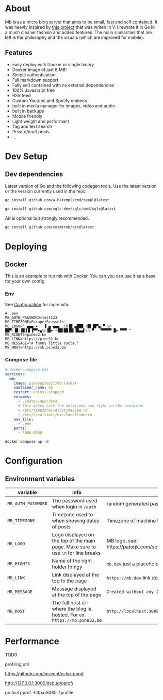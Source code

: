 # About

Mb is as a micro blog server that aims to be small, fast and self contained. It was heavly inspired by [this project](https://github.com/l1mey112/me.l-m.dev) that was writen in V. I rewrote it in Go in a much cleaner fashion and added features. The main similarities that are left is the philosophy and the visuals (which are improved for mobile).

## Features

- Easy deploy with Docker or single binary
- Docker image of just 8 MB!
- Simple authentication
- Full markdown support
- Fully self contained with no external dependencies
- 100% Javascript free
- RSS feed
- Custom Youtube and Spotify embeds
- built in media manager for images, video and audio
- built in backups
- Mobile friendly
- Light weight and performant
- Tag and text search
- Private/draft posts
- ...

# Dev Setup

## Dev dependencies

Latest version of Go and the following codegen tools.
Use the latest version or the version currently used in the repo.

```sh
go install github.com/a-h/templ/cmd/templ@latest
```

```sh
go install github.com/sqlc-dev/sqlc/cmd/sqlc@latest
```

Air is optional but strongly recommended.

```sh
go install github.com/cosmtrek/air@latest
```

# Deploying

## Docker

This is an example to run mb with Docker. You can you can use it as a base for your own config.

### Env

See [Configuration](#configuration) for more info.

```env
# .env
MB_AUTH_PASSWORD=test123
MB_TIMEZONE=Europe/Brussels
MB_LOGO=" ▄▄▄·▪   ▐ ▄ ▄▄▄ .\n▐█ ▄███ •█▌▐█▀▄.▀·\n ██▀·▐█·▐█▐▐▌▐▀▀▪▄\n▐█▪·•▐█▌██▐█▌▐█▄▄▌\n.▀   ▀▀▀▀▀ █▪ ▀▀▀ "
MB_RIGHTS=pine32.be
MB_LINK=https://pine32.be
MB_MESSAGE="A funny little cycle."
MB_HOST=https://mb.pine32.be
```

### Compose file

```yml
# docker-compose.yml
services:
  mb:
    image: pineapple217/mb:latest
    container_name: mb
    restart: unless-stopped
    volumes:
      - ./data:/app/data
      # this makes sure the datetimes are right on the container
      - /etc/timezone:/etc/timezone:ro
      - /etc/localtime:/etc/localtime:ro
    env_file:
      - .env
    ports:
      - 3000:3000
```

```console
docker compose up -d
```

# Configuration

## Environment variables

| variable           | info                                                                              | default                                                                 |
| ------------------ | --------------------------------------------------------------------------------- | ----------------------------------------------------------------------- |
| `MB_AUTH_PASSWORD` | The password used when login in `/auth`                                           | random generated password that will be printed on startup               |
| `MB_TIMEZONE`      | Timezone used to when showing dates of posts                                      | Timezone of machine the webserver is running on                         |
| `MB_LOGO`          | Logo displayed on the top of the main page. Make sure to use `\n` for line breaks | MB logo, see: https://patorjk.com/software/taag/#p=display&f=Elite&t=MB |
| `MB_RIGHTS`        | Name of the right holder thingy                                                   | `mb.dev` just a placeholder                                             |
| `MB_LINK`          | Link displayed at the top fo the page                                             | `https://mb.dev` link does not exist                                    |
| `MB_MESSAGE`       | Message displayed at the top of the page                                          | `Created without any JS.`                                               |
| `MB_HOST`          | The full host url where the blog is hosted. For ex. `https://mb.pine32.be`        | `http://localhost:3000`                                                 |

# Performance

TODO

profiling util

https://github.com/sevennt/echo-pprof

http://127.0.0.1:3000/debug/pprof/

go tool pprof -http=:8080 .\profile
